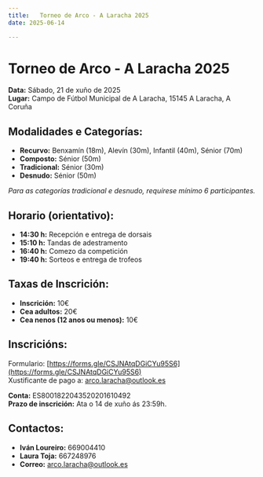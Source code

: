 ```yaml
---
title:   Torneo de Arco - A Laracha 2025
date: 2025-06-14

---
```

# Torneo de Arco - A Laracha 2025

**Data:** Sábado, 21 de xuño de 2025  
**Lugar:** Campo de Fútbol Municipal de A Laracha, 15145 A Laracha, A Coruña

## Modalidades e Categorías:
- **Recurvo:** Benxamín (18m), Alevín (30m), Infantil (40m), Sénior (70m)  
- **Composto:** Sénior (50m)  
- **Tradicional:** Sénior (30m)  
- **Desnudo:** Sénior (50m)  

*Para as categorías tradicional e desnudo, requírese mínimo 6 participantes.*

## Horario (orientativo):
- **14:30 h:** Recepción e entrega de dorsais  
- **15:10 h:** Tandas de adestramento  
- **16:40 h:** Comezo da competición  
- **19:40 h:** Sorteos e entrega de trofeos

## Taxas de Inscrición:
- **Inscrición:** 10€  
- **Cea adultos:** 20€  
- **Cea nenos (12 anos ou menos):** 10€

## Inscricións:
Formulario: [https://forms.gle/CSJNAtqDGiCYu95S6](https://forms.gle/CSJNAtqDGiCYu95S6)  
Xustificante de pago a: [arco.laracha@outlook.es](mailto:arco.laracha@outlook.es)

**Conta:** ES8001822043520201610492  
**Prazo de inscrición:** Ata o 14 de xuño ás 23:59h.

## Contactos:
- **Iván Loureiro:** 669004410  
- **Laura Toja:** 667248976  
- **Correo:** [arco.laracha@outlook.es](mailto:arco.laracha@outlook.es)
